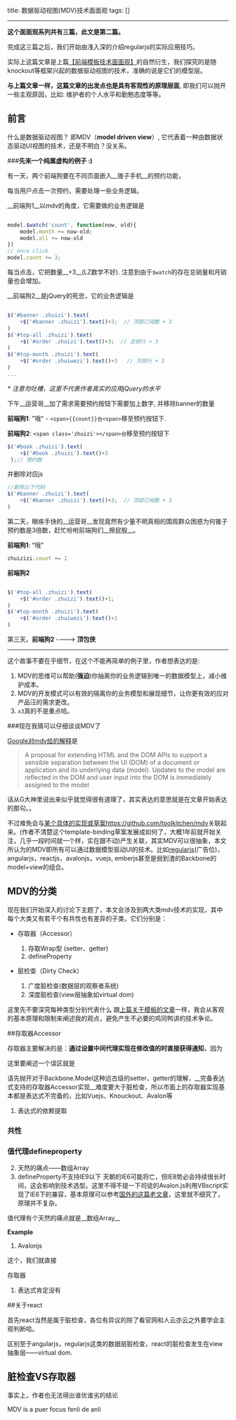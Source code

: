 title:  数据驱动视图(MDV)技术面面观
tags: []

---

__这个面面观系列共有三篇，此文是第二篇。__ 

完成这三篇之后，我们开始由浅入深的介绍regularjs的实际应用技巧。

实际上这篇文章是上篇[【前端模板技术面面观】](http://leeluolee.github.io/2014/10/10/template-engine/)的自然衍生，我们探究的是随knockout等框架兴起的数据驱动视图的技术，准确的说是它们的模型层。


__与上篇文章一样，这篇文章的出发点也是具有客观性的原理层面__, 即我们可以抛开一些主观原因，比如: 维护者的个人水平和勤勉态度等等。

## 前言

什么是数据驱动视图？ 即MDV（__model driven view__）, 它代表着一种由数据状态驱动UI视图的技术，还是不明白？没关系。

###__先来一个纯属虚构的例子 :)__

有一天，两个前端狗要在不同页面嵌入__锥子手机__的预约功能，

每当用户点击一次预约，需要处理一些业务逻辑。

__前端狗1__以mdv的角度，它需要做的业务逻辑是

```javascript

model.$watch('count', function(now, old){
	model.month += now-old;
	model.all += now-old
})
// once click
model.count += 3;
```
每当点击，它把数量__+3__(LZ数学不好). 注意到由于`$watch`的存在总销量和月销量也会增加。


__前端狗2__是jQuery的死忠，它的业务逻辑是

```javascript

$('#banner .zhuizi').text(
	+$('#banner .zhuizi').text()+3;  // 顶部订阅数 + 3
)
$('#top-all .zhuizi').text(
	+$('#order .zhuizi').text()+3;  // 总排行 + 3
)
$('#top-month .zhuizi').text(
	+$('#order .zhuiwezi').text()+3   // 月排行 + 3
)
...
```

_* 注意勿吐槽，这里不代表作者真实的应用jQuery的水平_

下午__运营哥__加了需求需要预约按钮下需要加上数字, 并移除banner的数量

__前端狗1__: "哦" -  `<span>{{count}}台<span>`移至预约按钮下.

__前端狗2__: `<span class='zhuizi'></span>台`移至预约按钮下

```javascript
$('#book .zhuizi').text( 
	+$('#book .zhuizi').text()+3
 );// 预约数

```
并删除对应js
```javascript
//删除以下代码
$('#banner .zhuizi').text(
	+$('#banner .zhuizi').text()+3;  // 顶部订阅数 + 3
)
```

第二天，眼疾手快的__运营哥__发现竟然有少量不明真相的围观群众困惑为何锥子预约数是3倍数，赶忙吩咐前端狗们__擦屁股__。

__前端狗1__: “哦”
```javascript
zhuizizi.count += 1
```

__前端狗2__
```javascript

$('#top-all .zhuizi').text(
	+$('#order .zhuizi').text()+1;  
)
$('#top-month .zhuizi').text(
	+$('#order .zhuiwezi').text()+1   
)
```

第三天。__前端狗2__ ---->  __顶包侠__ 

-----------------------

这个故事不要在乎细节，在这个不能再简单的例子里，作者想表达的是:

1. MDV的思维可以帮助(__强迫__)你抽离你的业务逻辑到唯一的数据模型上，减小维护成本。
2. MDV的开发模式可以有效的隔离你的业务模型和展现细节，让你更有效的应对产品汪的需求更改。
3. `x3`真的不是重点哈。

###现在我猜可以仔细谈谈MDV了

[Google对mdv给的解释](http://mdv.googlecode.com/svn/trunk/docs/design_intro.html)是

> A proposal for extending HTML and the DOM APIs to support a sensible separation between the UI (DOM) of a document or application and its underlying data (model). Updates to the model are reflected in the DOM and user input into the DOM is immediately assigned to the model

话从G大神里说出来似乎就觉得很有道理了，其实表达的意思就是在文章开始表达的那句。。

不过难免会与[某个具体的实现或草案https://github.com/toolkitchen/mdv](https://github.com/toolkitchen/mdv)关联起来。(作者不清楚这个template-binding草案发展成如何了，大概1年前就开始关注，几乎一段时间就一个样，实在跟不动)产生关联，其实MDV可以很抽象，本文所认为的MDV即所有可以通过数据模型驱动UI的技术。比如[regularjs](http://github.com/regularjs/regular)(广告位)，angularjs，reactjs，avalonjs，vuejs, emberjs甚至是弱到渣的Backbone的model+view的组合。


## MDV的分类

现在我们开始深入的讨论下主题了，本文会涉及到两大类mdv技术的实现，其中每个大类又有若干个有共性也有差异的子类，它们分别是：

- 存取器（Accessor）
	1. 存取Wrap型 (setter、getter)
	2. defineProperty
	
- 脏检查（Dirty Check）
	1. 广度脏检查(数据层的观察者系统)
	2. 深度脏检查(view层抽象如virtual dom)

这里先不要深究每种类型分别代表什么
跟[上篇关于模板的文章]()一样，我会从客观的基本原理和限制来阐述我的观点，避免产生不必要的鸡同鸭讲的技术争论。



##存取器Accessor


存取器主要解决的是：__通过设置中间代理实现在修改值的时直接获得通知__，因为

这里要阐述一个误区就是

请先抛开对于Backbone.Model这种远古级的setter、getter的理解，__完备表达式支持的存取器Accessor实现__难度要大于脏检查，所以市面上的存取器实现基本都是表达式不完备的，比如Vuejs、Knouckout、Avalon等

1. 表达式的依赖提取

### 共性

### 

### 值代理defineproperty


2. 天然的痛点——数组Array
3. defineProperty不支持IE9以下
	天朝的IE6可能将亡，但IE8势必会持续很长时间，这会影响到技术选型。这里不得不提一下司徒的Avalon.js利用VBscript实现了IE6下的兼容，基本原理可以参考[国外的这篇老文章]()，这里就不细究了，原理并不复杂。

值代理有个天然的痛点就是__数组Array__

__Example__

1. Avalonjs

这个，我们就直接


存取器

1. 表达式肯定没有

##关于react

首先react当然是属于脏检查，各位有异议的除了看官网和人云亦云之外要学会主观判断哈。

区别至于angularjs，regularjs这类的数据层脏检查，react的脏检查发生在view抽象层——virtual dom. 



## 脏检查VS存取器

事实上，作者也无法得出谁优谁劣的结论





MDV is a puer focus fenli de anli